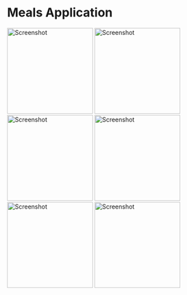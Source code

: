 # Meals Application

<img src="Screenshot_1.jpg" alt="Screenshot" width="200"/>
<img src="Screenshot_2.jpg" alt="Screenshot" width="200"/>
<img src="Screenshot_3.jpg" alt="Screenshot" width="200"/>
<img src="Screenshot_4.jpg" alt="Screenshot" width="200"/>
<img src="Screenshot_5.jpg" alt="Screenshot" width="200"/>
<img src="Screenshot_6.jpg" alt="Screenshot" width="200"/>
